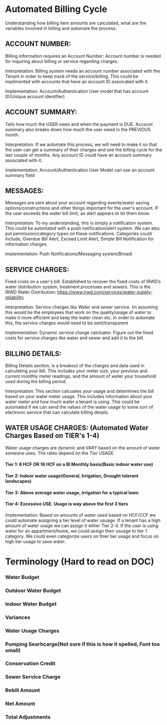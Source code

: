 # Automated Billing Cycle

Understanding how billing item amounts are calculated, what are the variables involved in billing and automate the process.

## ACCOUNT NUMBER: 
Billing information requires an Account Number: Account number is needed for inquiring about billing or service regarding charges.

Interpretation: Billing system needs an account number associated with the Tenant in order to keep track of the service/billing. This could be implimented with accounts that have an account ID assoicated with it.  

Implementation: Account/Authentication User model that has account ID(Unique account identifier)

## ACCOUNT SUMMARY:
Tells how much the USER owes and when the payment is DUE. Account summary also breaks down how much the user owed in the PREVIOUS month. 

Interpretation: If we automate this process, we will need to make it so that the user can get a summary of their charges and see the billing cycle for the last couple of months. Any account ID could have an account summary associated with it. 

Implementation: Account/Authentication User Model can use an account summary field

## MESSAGES: 
Messages are sent about your account regarding events/water saving options/constructions and other things important for the user's account. 
IF the user exceeds the water bill limit, an alert appears to let them know. 

Interpretation: To my understanding, this is simply a notification system. This could be automated with a push notification/alert system. We can also put permission/category types on these notifications. Categories could include, Overdue Bill Alert, Exceed Limit Alert, Simple Bill Notification for information charges. 

Implementation: Push Notifications/Messaging system(Broad) 

## SERVICE CHARGES:
Fixed costs on a user's bill. Established to recover the fixed costs of IRWD’s water distribution system, treatment processes and sewers. 
This is the IRWD Water Distribution: https://www.irwd.com/services/water-supply-reliability

Interpretation: Service charges like Water and sewer service. Im assuming this would be the employees that work on the quality/usage of water to make it more efficient and keep the water clean etc. In order to automate this, the service charges would need to be sent/transparent

Implementation: Dynamic service charge calcluator. Figure out the fixed costs for service charges like water and sewer and add it to the bill. 

## BILLING DETAILS:
Billing Details section, is a breakout of the charges and data used in calculating your bill. This includes your meter size, your previous and current monthly meter readings, and the amount of water your household used during the billing period. 

Interpretation: This section calcuates your usage and determines the bill based on your water meter usage. This includes information about your water meter and how much water a tenant is using. This could be automated if we can send the values of the water usage to some sort of electronic service that can calculate billing details. 

## WATER USAGE CHARGES: (Automated Water Charges Based on TIER's 1-4)  
Water usage charges are dynamic and VARY based on the amount of water someone uses. The rates depend on the Tier USAGE

#### Tier 1: 8 HCF OR 16 HCF on a BI Monthly basis(Basic indoor water use)
#### Tier 2: Indoor water usage(General, Irrigation, Drought tolerant landscapes)
#### Tier 3: Above average water usage, irrigation for a typical lawn
#### Tier 4: Excessive USE. Usage is way above the first 3 tiers

Implementation: Based on amounts of water used based on HCF/CCF we could automate assigning a tier level of water usuage. If a tenant has a high amount of water usage we can assign it either Tier 2-4. If the user is using water for an appartment/home, we could assign their usuage to tier 1 category. We could even categorize users on thier tier usage and focus on high tier usage to save water. 

# Terminology (Hard to read on DOC) 

### Water Budget
### Outdoor Water Budget
### Indoor Water Budget
### Variances
### Water Usage Charges
### Pumping Searhcarge(Not sure if this is how it spelled, Font too small)
### Conservation Credit
### Sewer Service Charge
### Rebill Amount
### Net Amount
### Total Adjustments
